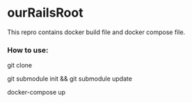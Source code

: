 # ourRailsRoot
This repro contains docker build file and docker compose file.

### How to use:
git clone 

git submodule init && git submodule update

docker-compose up
